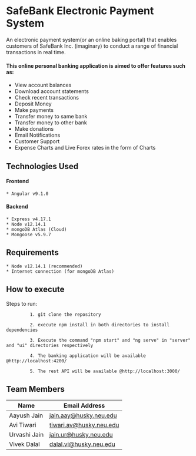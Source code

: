 # SafeBank Electronic Payment System

An electronic payment system(or an online baking portal) that enables customers of SafeBank Inc. (imaginary) to conduct a range of financial transactions in real time. 

#### This online personal banking application is aimed to offer features such as:

* View account balances
* Download account statements
* Check recent transactions
* Deposit Money
* Make payments
* Transfer money to same bank
* Transfer money to other bank
* Make donations
* Email Notifications
* Customer Support
* Expense Charts and Live Forex rates in the form of Charts

## Technologies Used
#### Frontend
    * Angular v9.1.0

#### Backend
    * Express v4.17.1
    * Node v12.14.1
    * mongoDB Atlas (Cloud)
    * Mongoose v5.9.7

## Requirements
    * Node v12.14.1 (recommended)
    * Internet connection (for mongoDB Atlas)


## How to execute

Steps to run:

             1. git clone the repository
             
             2. execute npm install in both directories to install dependencies

             3. Execute the command "npm start" and "ng serve" in "server" and "ui" directories respectively   

             4. The banking application will be available @http://localhost:4200/

             5. The rest API will be available @http://localhost:3000/





## Team Members
| Name | Email Address |
| --- | --- |
| Aayush Jain | jain.aay@husky.neu.edu |
| Avi Tiwari | tiwari.av@husky.neu.edu |
| Urvashi Jain | jain.ur@husky.neu.edu |
| Vivek Dalal | dalal.vi@husky.neu.edu |

